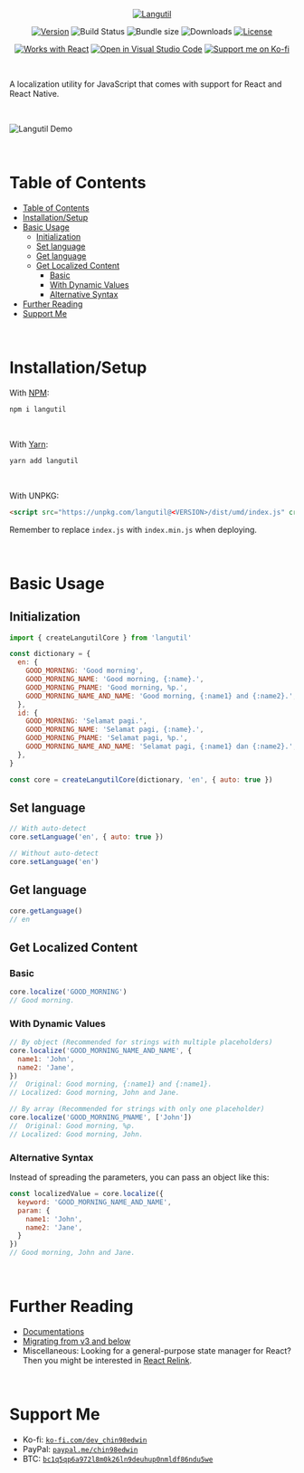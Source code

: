<div align="center">

[![Langutil](https://raw.githubusercontent.com/chin98edwin/langutil/main/assets/langutil-wording.svg)](https://github.com/chin98edwin/langutil)

[![Version](https://img.shields.io/npm/v/langutil.svg)](https://github.com/chin98edwin/langutil/releases)
![Build Status](https://img.shields.io/github/workflow/status/chin98edwin/langutil/Test/main)
![Bundle size](https://img.shields.io/bundlephobia/min/langutil)
![Downloads](https://img.shields.io/npm/dt/langutil)
[![License](https://img.shields.io/github/license/chin98edwin/langutil)](https://github.com/chin98edwin/langutil/blob/main/LICENSE)

[![Works with React](https://img.shields.io/static/v1?label&logo=react&logoColor=61DBFB&message=Works%20with%20React&color=4a4a4a)](#using-with-react)
[![Open in Visual Studio Code](https://open.vscode.dev/badges/open-in-vscode.svg)](https://open.vscode.dev/chin98edwin/langutil)
[![Support me on Ko-fi](https://img.shields.io/static/v1?label&logo=kofi&logoColor=ffffff&message=Support%20me%20on%20Ko-fi&color=FF5E5B)](https://ko-fi.com/dev_chin98edwin)

</div>

<br/>

A localization utility for JavaScript that comes with support for React and React Native.

<br/>

![Langutil Demo](https://raw.githubusercontent.com/chin98edwin/langutil/main/assets/langutil-demo.gif)

<br/>

# Table of Contents
<!-- Automatically generated by VS Code -->
- [Table of Contents](#table-of-contents)
- [Installation/Setup](#installationsetup)
- [Basic Usage](#basic-usage)
  - [Initialization](#initialization)
  - [Set language](#set-language)
  - [Get language](#get-language)
  - [Get Localized Content](#get-localized-content)
    - [Basic](#basic)
    - [With Dynamic Values](#with-dynamic-values)
    - [Alternative Syntax](#alternative-syntax)
- [Further Reading](#further-reading)
- [Support Me](#support-me)

<br/>

# Installation/Setup

With [NPM](https://www.npmjs.com/package/langutil):
```sh
npm i langutil
```
<br/>

With [Yarn](https://yarnpkg.com/package/langutil):
```sh
yarn add langutil
```
<br/>

With UNPKG:
```html
<script src="https://unpkg.com/langutil@<VERSION>/dist/umd/index.js" crossorigin></script>
```
Remember to replace `index.js` with `index.min.js` when deploying.

<br/>

# Basic Usage

## Initialization

```js
import { createLangutilCore } from 'langutil'

const dictionary = {
  en: {
    GOOD_MORNING: 'Good morning',
    GOOD_MORNING_NAME: 'Good morning, {:name}.',
    GOOD_MORNING_PNAME: 'Good morning, %p.',
    GOOD_MORNING_NAME_AND_NAME: 'Good morning, {:name1} and {:name2}.',
  },
  id: {
    GOOD_MORNING: 'Selamat pagi.',
    GOOD_MORNING_NAME: 'Selamat pagi, {:name}.',
    GOOD_MORNING_PNAME: 'Selamat pagi, %p.',
    GOOD_MORNING_NAME_AND_NAME: 'Selamat pagi, {:name1} dan {:name2}.',
  },
}

const core = createLangutilCore(dictionary, 'en', { auto: true })
```

## Set language

```js
// With auto-detect
core.setLanguage('en', { auto: true })

// Without auto-detect
core.setLanguage('en')
```

## Get language

```js
core.getLanguage()
// en
```

## Get Localized Content

### Basic

```js
core.localize('GOOD_MORNING')
// Good morning.
```

### With Dynamic Values

```js
// By object (Recommended for strings with multiple placeholders)
core.localize('GOOD_MORNING_NAME_AND_NAME', {
  name1: 'John',
  name2: 'Jane',
})
//  Original: Good morning, {:name1} and {:name1}.
// Localized: Good morning, John and Jane.

// By array (Recommended for strings with only one placeholder)
core.localize('GOOD_MORNING_PNAME', ['John'])
//  Original: Good morning, %p.
// Localized: Good morning, John.
```

### Alternative Syntax

Instead of spreading the parameters, you can pass an object like this:

```js
const localizedValue = core.localize({
  keyword: 'GOOD_MORNING_NAME_AND_NAME',
  param: {
    name1: 'John',
    name2: 'Jane',
  }
})
// Good morning, John and Jane.
```

<br/>

# Further Reading

* [Documentations](https://github.com/chin98edwin/langutil/tree/main/docs)
* [Migrating from v3 and below](https://github.com/chin98edwin/langutil/tree/main/docs/v3-migration.md)
* Miscellaneous: Looking for a general-purpose state manager for React? Then you might be interested in [React Relink](https://github.com/chin98edwin/react-relink).

<br/>

# Support Me

* Ko-fi: [`ko-fi.com/dev_chin98edwin`](https://ko-fi.com/dev_chin98edwin)
* PayPal: [`paypal.me/chin98edwin`](http://paypal.me/chin98edwin)
* BTC: [`bc1q5qp6a972l8m0k26ln9deuhup0nmldf86ndu5we`](bitcoin:bc1q5qp6a972l8m0k26ln9deuhup0nmldf86ndu5we)

<br/>
